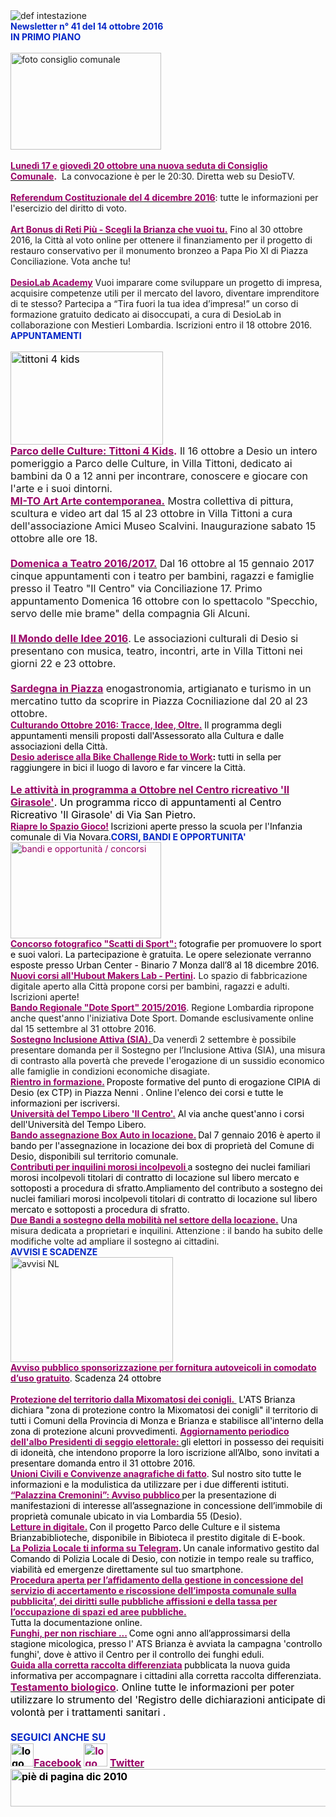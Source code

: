 <html><body><DIV>
<DIV>
<DIV>
<DIV><IMG border=0 alt="def intestazione" src="http://www.comune.desio.mb.it/servizi/gestionedocumentale/visualizzadocumento.aspx?id=6276"></DIV>
<DIV><STRONG><FONT color=#0426c6>Newsletter n° 41 del&nbsp;14 ottobre 2016</FONT></STRONG></DIV>
<DIV><STRONG><FONT color=#0426c6></FONT></STRONG></DIV>
<DIV><FONT color=#0426c6><STRONG>IN PRIMO PIANO </STRONG></FONT></DIV>
<DIV>&nbsp;</DIV>
<DIV><IMG style="WIDTH: 241px; HEIGHT: 155px" border=0 alt="foto consiglio comunale" src="https://www.comune.desio.mb.it/servizi/gestionedocumentale/visualizzadocumento.aspx?id=19113" width=261 height=172></DIV>
<DIV>&nbsp;</DIV>
<DIV><A title="" href="http://www.comune.desio.mb.it/servizi/notizie/notizie_fase02.aspx?ID=41034" target=_self><FONT color=#990066><STRONG>Lunedì 17 e giovedì 20 ottobre una nuova seduta di Consiglio Comunale</STRONG></FONT></A><FONT color=#990066><STRONG>.</STRONG></FONT>&nbsp;&nbsp;La convocazione è per le 20:30. Diretta web su DesioTV.</DIV>
<DIV>&nbsp;</DIV>
<DIV><A title="" href="http://www.comune.desio.mb.it/servizi/notizie/notizie_fase02.aspx?ID=40982" target=_self><FONT color=#990066><STRONG>Referendum Costituzionale del 4 dicembre 2016</STRONG></FONT></A>: tutte le informazioni per l'esercizio del diritto di voto. </DIV>
<DIV>&nbsp;</DIV>
<DIV><A title="" href="http://www.comune.desio.mb.it/servizi/notizie/notizie_fase02.aspx?ID=40768" target=_self><STRONG><FONT color=#990066>Art Bonus di Reti Più - Scegli la Brianza che vuoi tu.</FONT></STRONG></A> Fino al 30 ottobre 2016, la Città al voto online per ottenere il finanziamento per il progetto di restauro conservativo per il monumento bronzeo a Papa Pio XI di Piazza Conciliazione. Vota anche tu!</DIV>
<DIV>&nbsp;</DIV>
<DIV><A title="" href="http://parcodelleculture.it/desiolabacademy/" target=_self><STRONG><FONT color=#990066>DesioLab Academy</FONT></STRONG></A> Vuoi imparare come sviluppare un progetto di impresa, acquisire competenze utili per il mercato del lavoro, diventare imprenditore di te stesso? Partecipa a “Tira fuori la tua idea d’impresa!” un corso di formazione gratuito dedicato ai disoccupati, a cura di DesioLab in collaborazione con Mestieri Lombardia. Iscrizioni entro il 18 ottobre 2016. </DIV>
<DIV></DIV>
<DIV><FONT color=#0426c6><FONT color=#0426c6><FONT color=#0426c6><STRONG>APPUNTAMENTI</STRONG></FONT></FONT></FONT></DIV>
<DIV>
<DIV>&nbsp;</DIV>
<DIV><FONT size=+0><FONT color=#000000><IMG style="WIDTH: 244px; HEIGHT: 149px" alt="tittoni 4 kids" src="https://www.comune.desio.mb.it/servizi/gestionedocumentale/visualizzadocumento.aspx?ID=21613" width=364 height=196></FONT></FONT></DIV>
<DIV></DIV>
<DIV><FONT size=+0><STRONG><FONT color=#990066><A title="" href="http://www.comune.desio.mb.it/servizi/notizie/notizie_fase02.aspx?ID=40994" target=_self><STRONG><FONT color=#990066><STRONG><FONT color=#990066>Parco delle Culture: Tittoni 4 Kids</FONT></STRONG></FONT></STRONG></A></FONT></STRONG><STRONG><FONT color=#990066><STRONG><FONT color=#990066>.</FONT></STRONG></FONT></STRONG> Il 16 ottobre a Desio un intero pomeriggio a Parco delle Culture, in Villa Tittoni, dedicato ai bambini da 0 a 12 anni per incontrare, conoscere e giocare con l'arte e i suoi dintorni. </DIV></DIV>
<DIV>
<DIV>
<DIV>
<DIV>
<DIV></DIV>
<DIV><A title="" href="http://www.comune.desio.mb.it/servizi/notizie/notizie_fase02.aspx?ID=41017" target=_blank><STRONG><FONT color=#990066>MI-TO Art Arte contemporanea.</FONT></STRONG></A> Mostra collettiva di pittura, scultura e video art dal 15 al 23 ottobre in Villa Tittoni a cura dell'associazione Amici Museo Scalvini. Inaugurazione sabato 15 ottobre alle ore 18.</DIV>
<DIV>&nbsp;</DIV>
<DIV><A title="" href="http://www.comune.desio.mb.it/servizi/notizie/notizie_fase02.aspx?ID=40944" target=_self><STRONG><FONT color=#990066>Domenica a Teatro 2016/2017.</FONT></STRONG></A> Dal 16 ottobre al 15 gennaio 2017 cinque appuntamenti con i teatro per bambini, ragazzi e famiglie presso il Teatro "Il Centro" via Conciliazione 17. Primo appuntamento Domenica 16 ottobre con lo spettacolo "Specchio, servo delle mie brame" della compagnia Gli Alcuni.</DIV>
<DIV><BR><A title="" href="http://www.comune.desio.mb.it/servizi/notizie/notizie_fase02.aspx?ID=41004" target=_self><FONT color=#990066><STRONG>Il Mondo delle Idee 2016</STRONG></FONT></A>. Le associazioni culturali di Desio si presentano con musica, teatro, incontri, arte in Villa Tittoni nei giorni 22 e 23 ottobre.</DIV>
<DIV>&nbsp;</DIV>
<DIV>
<DIV><A title="" href="https://www.facebook.com/events/1791725147769491/" target=_self><FONT color=#990066><STRONG>Sardegna in Piazza</STRONG></FONT></A> enogastronomia, artigianato e turismo in un mercatino tutto da scoprire in Piazza Cocniliazione dal 20 al 23 ottobre.</FONT><FONT color=#990066></DIV></DIV></DIV></DIV><STRONG><FONT color=#990066></FONT></STRONG></DIV>
<DIV>
<DIV><A title="" href="http://www.comune.desio.mb.it/servizi/notizie/notizie_fase02.aspx?ID=41008" target=_self><FONT color=#990066><STRONG>Culturando Ottobre 2016: Tracce, Idee, Oltre.</STRONG></FONT></A> <FONT color=#000000>Il programma degli appuntamenti mensili proposti dall'Assessorato alla Cultura e dalle associazioni della Città.</FONT></DIV>
<DIV></FONT><FONT color=#990066><FONT color=#000000><A title="" href="https://www.comune.desio.mb.it/servizi/notizie/notizie_fase02.aspx?ID=40678" target=_self><FONT color=#990066><STRONG>Desio aderisce alla Bike Challenge Ride to Work</STRONG></FONT></A><FONT color=#000000><STRONG>:</STRONG> tutti in sella per raggiungere in bici il luogo di lavoro e far vincere la Città. </FONT></FONT></DIV></DIV></FONT>
<DIV><FONT color=#990066>
<DIV></FONT><FONT color=#0426c6><FONT color=#000000><FONT color=#0426c6>&nbsp;</DIV></DIV>
<DIV>
<DIV><FONT size=+0><FONT color=#000000><A title="" href="http://www.comune.desio.mb.it/servizi/notizie/notizie_fase02.aspx?ID=40902" target=_self><FONT color=#0426c6><FONT color=#000000><STRONG><FONT color=#990066>Le attività in programma a Ottobre nel Centro ricreativo 'Il Girasole'</FONT></STRONG></FONT></FONT></A><FONT color=#000000>. Un programma ricco di appuntamenti al Centro Ricreativo 'Il Girasole' di Via San Pietro.</FONT><BR></FONT></FONT></FONT><A title="" href="http://www.comune.desio.mb.it/servizi/notizie/notizie_fase02.aspx?ID=40923" target=_self><FONT color=#990066><STRONG>Riapre lo Spazio Gioco!</STRONG></FONT></A><STRONG> </STRONG><FONT color=#000000>Iscrizioni aperte presso la scuola per l'Infanzia comunale di Via Novara.</FONT></FONT></FONT><FONT color=#0426c6><STRONG>CORSI, BANDI E OPPORTUNITA'</STRONG></FONT> 
<DIV><FONT color=#990066><IMG style="WIDTH: 241px; HEIGHT: 154px" border=0 alt="bandi e opportunità / concorsi" src="http://www.comune.desio.mb.it/servizi/gestionedocumentale/visualizzadocumento.aspx?id=18790" width=299 height=168></FONT></DIV></DIV></DIV>
<DIV>
<DIV></DIV>
<DIV>
<DIV><A title="" href="http://www.comune.desio.mb.it/servizi/notizie/notizie_fase02.aspx?ID=40707" target=_self><FONT color=#990066><STRONG>Concorso fotografico "Scatti di Sport":</STRONG></FONT></A><STRONG> </STRONG><FONT color=#000000>fotografie per promuovere lo sport e suoi valori. La partecipazione è gratuita. Le opere selezionate verranno esposte presso Urban Center - Binario 7 Monza dall’8 al 18 dicembre 2016.</FONT></DIV>
<DIV></DIV>
<DIV><A title="" href="http://www.comune.desio.mb.it/servizi/notizie/notizie_fase02.aspx?ID=40743" target=_self><FONT color=#000000><STRONG><FONT color=#990066>Nu</FONT><FONT color=#990066>ovi corsi all'Hubout Makers Lab - Pertini</FONT></STRONG></FONT></A><FONT color=#990066><STRONG>.</STRONG></FONT> Lo spazio di fabbricazione digitale aperto alla Città propone corsi per bambini, ragazzi e adulti. Iscrizioni aperte!</DIV>
<DIV></DIV>
<DIV><STRONG><FONT color=#990066><A title="" href="http://www.comune.desio.mb.it/servizi/notizie/notizie_fase02.aspx?ID=40718" target=_self><STRONG><FONT color=#990066>Bando Regionale "Dote Sport" 2015/2016</FONT></STRONG></A></FONT></STRONG>. Regione Lombardia ripropone anche quest'anno l'iniziativa Dote Sport. Domande esclusivamente online dal 15 settembre al 31 ottobre 2016.</DIV></DIV>
<DIV></DIV>
<DIV><A title="" href="http://www.comune.desio.mb.it/upload/desio/newsletter/Sostegno%20Inclusione%20Attiva%20(SIA).%20Da%20venerdì%202%20settembre%20è%20possibile%20presentare%20domanda%20per%20il%20Sostegno%20per%20l’Inclusione%20Attiva%20(SIA),%20una%20misura%20di%20contrasto%20alla%20povertà%20che%20prevede%20l'erogazione%20di%20un%20sussidio%20economico%20alle%20famiglie%20in%20condizioni%20economiche%20disagiate." target=_self><FONT color=#000000><STRONG><FONT color=#990066>Sostegno Inclusione Attiva (SIA). </FONT></STRONG></FONT></A>Da venerdì 2 settembre è possibile presentare domanda per il Sostegno per l’Inclusione Attiva (SIA), una misura di contrasto alla povertà che prevede l'erogazione di un sussidio economico alle famiglie in condizioni economiche disagiate.</DIV>
<DIV></DIV>
<DIV><A title="" href="http://www.comune.desio.mb.it/servizi/notizie/notizie_fase02.aspx?ID=40579" target=_self><FONT color=#990066><STRONG>Rientro in formazione.</STRONG></FONT></A><FONT color=#990066><STRONG> </STRONG></FONT><FONT color=#000000>P</FONT><FONT color=#000000>roposte formative del punto di erogazione CIPIA di Desio (ex CTP) in Piazza Nenni . Online l'elenco dei corsi e tutte le informazioni per iscriversi.</FONT></DIV>
<DIV></DIV>
<DIV><FONT color=#000000>
<DIV><FONT color=#000000><STRONG><FONT color=#990066><A title="" href="http://www.comune.desio.mb.it/servizi/notizie/notizie_fase02.aspx?ID=40501" target=_self><FONT color=#000000><STRONG><FONT color=#990066>Università del Tempo Libero 'Il Centro'.</FONT></STRONG></FONT></A></FONT></STRONG> Al via anche quest'anno i corsi dell'Università del Tempo Libero. </FONT></DIV>
<DIV></DIV>
<DIV><A title="" href="https://www.comune.desio.mb.it/servizi/notizie/notizie_fase02.aspx?ID=35369" target=_self><FONT color=#990066><STRONG>Bando assegnazione Box Auto in locazione.</STRONG></FONT></A><STRONG> </STRONG>Dal 7 gennaio 2016 è aperto il bando per l'assegnazione in locazione dei box di proprietà del Comune di Desio, disponibili sul territorio comunale.</FONT></DIV></DIV>
<DIV>
<DIV>
<DIV>
<DIV><FONT color=#990066><A title="" href="http://www.comune.desio.mb.it/servizi/notizie/notizie_fase02.aspx?ID=27375" target=_self><FONT color=#990066><STRONG>Contributi per inquilini morosi incolpevoli </STRONG></FONT></A></FONT><FONT color=#000000>a sostegno dei nuclei familiari morosi incolpevoli titolari di contratto di locazione sul libero mercato e sottoposti a procedura di sfratto.</FONT><FONT color=#000000>Ampliamento del contributo a sostegno dei nuclei familiari morosi incolpevoli titolari di contratto di locazione sul libero mercato e sottoposti a procedura di sfratto. </FONT></DIV></DIV>
<DIV>
<DIV>
<DIV><FONT color=#990066><STRONG></STRONG></FONT></DIV>
<DIV>
<DIV>
<DIV><A title="" href="http://www.comune.desio.mb.it/servizi/notizie/notizie_fase02.aspx?ID=36774" target=_self><FONT color=#990066><STRONG>Due Bandi a sostegno della mobilità nel settore della locazione.</STRONG></FONT></A> Una misura dedicata a proprietari e inquilini. Attenzione : il bando ha subito delle modifiche volte ad ampliare il sostegno ai cittadini.</DIV>
<DIV>
<DIV></DIV>
<DIV><FONT color=#0426c6><STRONG>AVVISI E SCADENZE</STRONG></FONT> </DIV></DIV></DIV>
<DIV></DIV>
<DIV><IMG style="WIDTH: 260px; HEIGHT: 168px" border=0 alt="avvisi NL" src="http://www.comune.desio.mb.it/servizi/gestionedocumentale/visualizzadocumento.aspx?id=18789" width=232 height=175></DIV>
<DIV>
<DIV><FONT color=#990066></FONT></DIV><FONT color=#990066><FONT color=#000000></FONT></FONT></DIV><FONT color=#990066><FONT color=#000000></FONT></FONT></DIV>
<DIV><FONT color=#990066><FONT color=#000000><A title="" href="http://www.comune.desio.mb.it/servizi/bandi/bandi_fase02.aspx?ID=7208" target=_self><FONT color=#000000><STRONG><FONT color=#990066>Avviso pubblico sponsorizzazione per fornitura autoveicoli in comodato d’uso gratuito</FONT></STRONG></FONT></A>. Scadenza 24 ottobre 
<DIV><BR><A title="" href="http://www.comune.desio.mb.it/servizi/notizie/notizie_fase02.aspx?ID=41024" target=_self><FONT color=#990066><STRONG>Protezione del territorio dalla Mixomatosi dei conigli.&nbsp;</STRONG></FONT></A>&nbsp;L'ATS Brianza dichiara "zona di protezione contro la Mixomatosi dei conigli" il territorio di tutti i Comuni della Provincia di Monza e Brianza e stabilisce all'interno della zona di protezione alcuni provvedimenti.&nbsp;</FONT></FONT><FONT color=#990066><FONT color=#990066><A title="" href="http://www.comune.desio.mb.it/servizi/notizie/notizie_fase02.aspx?ID=40877" target=_self><FONT color=#990066><STRONG>Aggiornamento periodico dell'albo Presidenti di seggio elettorale: </STRONG></FONT></A><FONT color=#000000>gli elettori in possesso dei requisiti di idoneità, che intendono proporre la loro iscrizione all’Albo, sono invitati a presentare domanda entro il 31 ottobre 2016.<BR></FONT></DIV>
<DIV>
<DIV>
<DIV>
<DIV><FONT color=#000000><STRONG><FONT color=#990066><A title="" href="http://www.comune.desio.mb.it/servizi/notizie/notizie_fase02.aspx?ID=40869" target=_self><FONT color=#000000><STRONG><FONT color=#990066>Unioni Civili e Convivenze anagrafiche di fatto</FONT></STRONG></FONT></A></FONT></STRONG>. Sul nostro sito tutte le informazioni e la modulistica da utilizzare per i due differenti istituti.</FONT></DIV>
<DIV><FONT color=#000000></FONT></DIV>
<DIV><FONT color=#000000><A title="" href="http://www.comune.desio.mb.it/servizi/notizie/notizie_fase02.aspx?ID=40875" target=_self><FONT color=#990066><STRONG>“Palazzina Cremonini”: Avviso pubblico </STRONG></FONT></A>per la presentazione di manifestazioni di interesse all’assegnazione in concessione dell’immobile di proprietà comunale ubicato in via Lombardia 55 (Desio).</FONT></DIV>
<DIV></DIV>
<DIV><A title="" href="http://www.comune.desio.mb.it/servizi/notizie/notizie_fase02.aspx?ID=40126" target=_self><FONT color=#000000><FONT color=#990066><STRONG>Letture in digitale.</STRONG></FONT></FONT></A><STRONG> </STRONG><FONT color=#000000>Con il progetto Parco delle Culture e il sistema Brianzabiblioteche, disponibile in Bibioteca il prestito digitale di E-book. </FONT></DIV>
<DIV></DIV>
<DIV><A title="" href="http://www.comune.desio.mb.it/servizi/notizie/notizie_fase02.aspx?ID=38999" target=_self><FONT color=#990066><STRONG>La Polizia Locale ti informa su Telegram</STRONG></FONT></A><FONT color=#000000><STRONG>. </STRONG>Un canale informativo gestito dal Comando di Polizia Locale di Desio, con notizie in tempo reale su traffico, viabilità ed emergenze direttamente sul tuo smartphone.</FONT></FONT></DIV>
<DIV><A title="" href="http://www.comune.desio.mb.it/servizi/bandi/bandi_fase02.aspx?ID=7217" target=_self><FONT color=#990066><STRONG>Procedura aperta per l’affidamento della gestione in concessione del servizio di accertamento e riscossione dell’imposta comunale sulla pubblicita’, dei diritti sulle pubbliche affissioni e della tassa per l’occupazione di spazi ed aree pubbliche.</STRONG></FONT></A>&nbsp;&nbsp;<FONT color=#000000> </FONT>
<DIV><FONT color=#000000>Tutta la documentazione online.</FONT></FONT><FONT color=#990066></DIV></DIV></DIV><FONT color=#990066><FONT color=#000000><A title="" href="http://www.comune.desio.mb.it/servizi/notizie/notizie_fase02.aspx?ID=40458" target=_self><FONT color=#990066><STRONG>Funghi, per non rischiare ...</STRONG></FONT></A><FONT color=#990066><STRONG> </STRONG></FONT>Come ogni anno all’approssimarsi della stagione micologica, presso l' ATS Brianza è avviata la campagna 'controllo funghi', dove è attivo il Centro per il controllo dei funghi eduli. </FONT></FONT></DIV></FONT></DIV>
<DIV>
<DIV><FONT color=#990066></FONT></DIV>
<DIV><FONT color=#990066><A title="" href="http://www.comune.desio.mb.it/upload/desio/gestionedocumentale/10Raccoltarifiuti_DESIO_784_20976.pdf" target=_self><FONT color=#990066><STRONG>Guida alla corretta raccolta differenziata</STRONG></FONT></A><FONT color=#000000><FONT color=#990066><STRONG> </STRONG></FONT>pubblicata la nuova guida informativa per accompagnare i cittadini alla corretta raccolta differenziata.</FONT></FONT></DIV></DIV>
<DIV><FONT color=#0426c6><FONT color=#0426c6><FONT size=+0><FONT color=#000000><FONT color=#990066><FONT color=#000000><FONT color=#990066><FONT color=#000000><FONT color=#000000></FONT></FONT></FONT></FONT></FONT></FONT></FONT></FONT></FONT></DIV>
<DIV><FONT color=#0426c6><FONT color=#0426c6><FONT size=+0><FONT color=#000000><FONT color=#990066><FONT color=#000000><FONT color=#990066><FONT color=#000000><FONT color=#000000><A title="" href="http://www.comune.desio.mb.it/servizi/notizie/notizie_fase02.aspx?ID=29398" target=_self><FONT color=#000000><FONT color=#990066><STRONG>Testamento biologico</STRONG></FONT></FONT></A>. Online tutte le informazioni per poter utilizzare lo strumento del 'Registro delle dichiarazioni anticipate di volontà per i trattamenti sanitari</FONT></FONT></FONT> .</FONT></FONT></FONT></FONT></FONT></FONT></DIV>
<DIV><FONT color=#0426c6><FONT color=#0426c6><FONT size=+0><FONT color=#000000><FONT color=#990066><FONT color=#000000></DIV>
<DIV>
<DIV>
<DIV>
<DIV>
<DIV>
<DIV>
<DIV>
<DIV>
<DIV><FONT color=#0426c6><STRONG></STRONG></FONT></DIV>
<DIV>&nbsp;</DIV>
<DIV>
<DIV><FONT color=#0426c6><STRONG>SEGUICI ANCHE SU</STRONG></FONT></DIV>
<DIV><STRONG></STRONG></DIV>
<DIV><STRONG><IMG style="WIDTH: 37px; HEIGHT: 37px" alt="logo facebook" src="https://www.comune.desio.mb.it/servizi/gestionedocumentale/visualizzadocumento.aspx?ID=18791" width=95 height=56></STRONG><A title="" href="https://it-it.facebook.com/pages/Comune-Di-Desio/103441483073684" target=_self><FONT color=#990066><STRONG>Facebook</STRONG></FONT></A><FONT color=#990066><STRONG> <IMG style="WIDTH: 38px; HEIGHT: 37px" alt="logo twitter" src="https://www.comune.desio.mb.it/servizi/gestionedocumentale/visualizzadocumento.aspx?ID=18792" width=38 height=44> </STRONG></FONT><A title="" href="https://mobile.twitter.com/comunedidesio" target=_self><FONT color=#990066><STRONG>Twitter</STRONG></FONT></A><STRONG> </STRONG><FONT color=#990066><STRONG></STRONG></FONT></DIV>
<DIV></DIV></DIV>
<DIV><STRONG><IMG style="WIDTH: 622px; HEIGHT: 60px" border=0 alt="piè di pagina dic 2010" src="http://www.comune.desio.mb.it/servizi/gestionedocumentale/visualizzadocumento.aspx?id=6565" width=993 height=74></STRONG></DIV></DIV></DIV></DIV></FONT></FONT></FONT></FONT></FONT></FONT><STRONG></STRONG></DIV></DIV></DIV></DIV></DIV></DIV></DIV></DIV></DIV></DIV></DIV></DIV></DIV></DIV>
